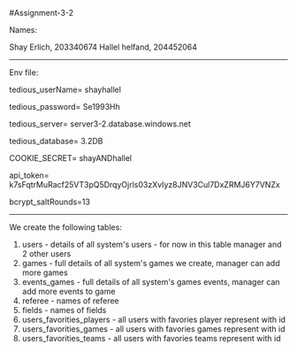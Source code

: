 #Assignment-3-2

Names:

Shay Erlich, 203340674
Hallel helfand, 204452064

--------------------------------------------------------------------
Env file:

tedious_userName= shayhallel

tedious_password= Se1993Hh

tedious_server= server3-2.database.windows.net

tedious_database= 3.2DB

COOKIE_SECRET= shayANDhallel

api_token= k7sFqtrMuRacf25VT3pQ5DrqyOjrls03zXvIyz8JNV3Cul7DxZRMJ6Y7VNZx

bcrypt_saltRounds=13

-----------------------------------------------------------------------
We create the following tables:

1. users - details of all system's users - for now in this table manager and 2 other users
2. games -  full details of all system's games we create, manager can add more games
3. events_games - full details of all system's games events, manager can add more events to game
4. referee - names of referee
5. fields - names of fields
6. users_favorities_players - all users with favories player represent with id
7. users_favorities_games - all users with favories games represent with id
8. users_favorities_teams - all users with favories teams represent with id

